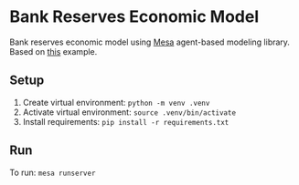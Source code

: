 # Bank Reserves Economic Model

Bank reserves economic model using
[Mesa](https://mesa.readthedocs.io/en/stable/index.html) agent-based modeling library. Based on
[this](https://github.com/projectmesa/mesa-examples/tree/main/examples/charts) example.

## Setup

1. Create virtual environment: `python -m venv .venv`
2. Activate virtual environment: `source .venv/bin/activate`
3. Install requirements: `pip install -r requirements.txt`

## Run

To run: `mesa runserver`

